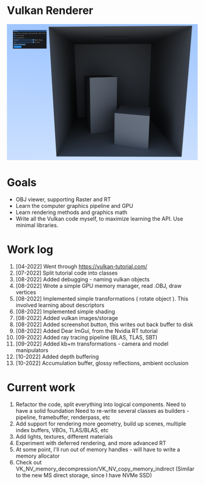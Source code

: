 # Vulkan Renderer

![alt text](https://github.com/borkrav/projects/blob/master/BR-vk/screenshots/Fri-Nov--4-15-51-37-2022.png?raw=true)

# Goals
- OBJ viewer, supporting Raster and RT
- Learn the computer graphics pipeline and GPU
- Learn rendering methods and graphics math
- Write all the Vulkan code myself, to maximize learning the API. Use minimal libraries. 


# Work log
1.  [04-2022] Went through https://vulkan-tutorial.com/
2.  [07-2022] Split tutorial code into classes
3.  [08-2022] Added debugging - naming vulkan objects
4.  [08-2022] Wrote a simple GPU memory manager, read .OBJ, draw vertices
5.  [08-2022] Implemented simple transformations  ( rotate object ). This involved learning about descriptors
6.  [08-2022] Implemented simple shading
7.  [08-2022] Added vulkan images/storage
8.  [08-2022] Added screenshot button, this writes out back buffer to disk
9.  [08-2022] Added Dear ImGui, from the Nvidia RT tutorial
10. [09-2022] Added ray tracing pipeline (BLAS, TLAS, SBT)
11. [09-2022] Added kb+m transformations - camera and model manipulators
12. [10-2022] Added depth buffering
13. [10-2022] Accumulation buffer, glossy reflections, ambient occlusion


# Current work
1. Refactor the code, split everything into logical components. Need to have a solid foundation
    Need to re-write several classes as builders - pipeline, framebuffer, renderpass, etc
2. Add support for rendering more geometry, build up scenes, multiple index buffers, VBOs, TLAS/BLAS, etc
3. Add lights, textures, different materials
4. Experiment with deferred rendering, and more advanced RT
5. At some point, I'll run out of memory handles - will have to write a memory allocator
6. Check out VK_NV_memory_decompression/VK_NV_copy_memory_indirect (Similar to the new MS direct storage, since I have NVMe SSD)

